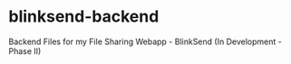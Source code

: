 # blinksend-backend

Backend Files for my File Sharing Webapp - BlinkSend (In Development - Phase II)
